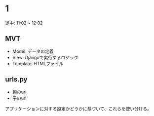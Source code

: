 # 1

途中: 11:02 ~ 12:02

## MVT

- Model: データの定義
- View: Djangoで実行するロジック
- Template: HTMLファイル

## urls.py

- 親のurl
- 子のurl

アプリケーションに対する設定かどうかに基づいて、これらを使い分ける。
